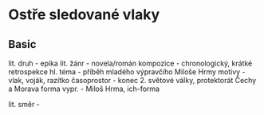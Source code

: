 # Ostře sledované vlaky

## Basic

lit. druh - epika
lit. žánr - novela/román
kompozice - chronologický, krátké retrospekce
hl. téma - příběh mladého výpravčího Miloše Hrmy
motivy - vlak, voják, razítko
časoprostor - konec 2. světové války, protektorát Čechy a Morava
forma vypr. - Miloš Hrma, ich-forma

lit. směr - 